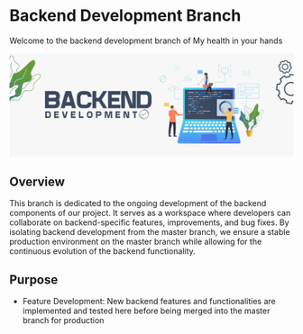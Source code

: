 # Backend Development Branch

Welcome to the backend development branch of My health in your hands

![banner](Backend.webp)

## Overview
This branch is dedicated to the ongoing development of the backend components of our project. It serves as a workspace where developers can collaborate on backend-specific features, improvements, and bug fixes. By isolating backend development from the master branch, we ensure a stable production environment on the master branch while allowing for the continuous evolution of the backend functionality.

## Purpose
- Feature Development:
 New backend features and functionalities are implemented and tested here before being merged into the master branch for production 
